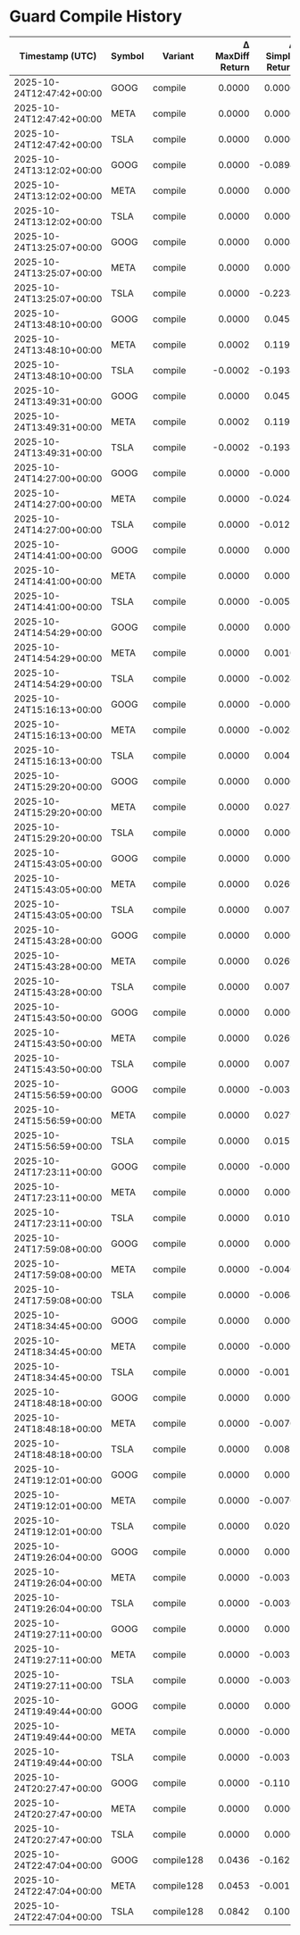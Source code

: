 # Guard Compile History

| Timestamp (UTC) | Symbol | Variant | Δ MaxDiff Return | Δ Simple Return | Δ MaxDiff Sharpe | Δ Val Loss |
| --- | --- | --- | ---: | ---: | ---: | ---: |
| 2025-10-24T12:47:42+00:00 | GOOG | compile | 0.0000 | 0.0000 | 0.0000 | 0.00000 |
| 2025-10-24T12:47:42+00:00 | META | compile | 0.0000 | 0.0000 | 0.0000 | 0.00000 |
| 2025-10-24T12:47:42+00:00 | TSLA | compile | 0.0000 | 0.0000 | 0.0000 | 0.00000 |
| 2025-10-24T13:12:02+00:00 | GOOG | compile | 0.0000 | -0.0894 | 0.0000 | 0.00000 |
| 2025-10-24T13:12:02+00:00 | META | compile | 0.0000 | 0.0000 | 0.0000 | 0.00000 |
| 2025-10-24T13:12:02+00:00 | TSLA | compile | 0.0000 | 0.0000 | 0.0000 | 0.00000 |
| 2025-10-24T13:25:07+00:00 | GOOG | compile | 0.0000 | 0.0008 | 0.0000 | 0.00000 |
| 2025-10-24T13:25:07+00:00 | META | compile | 0.0000 | 0.0000 | 0.0000 | 0.00000 |
| 2025-10-24T13:25:07+00:00 | TSLA | compile | 0.0000 | -0.2234 | 0.0000 | 0.00000 |
| 2025-10-24T13:48:10+00:00 | GOOG | compile | 0.0000 | 0.0453 | 0.0000 | 0.00000 |
| 2025-10-24T13:48:10+00:00 | META | compile | 0.0002 | 0.1191 | 0.1194 | -0.00001 |
| 2025-10-24T13:48:10+00:00 | TSLA | compile | -0.0002 | -0.1938 | -0.0679 | 0.00011 |
| 2025-10-24T13:49:31+00:00 | GOOG | compile | 0.0000 | 0.0453 | 0.0000 | 0.00000 |
| 2025-10-24T13:49:31+00:00 | META | compile | 0.0002 | 0.1191 | 0.1194 | -0.00001 |
| 2025-10-24T13:49:31+00:00 | TSLA | compile | -0.0002 | -0.1938 | -0.0679 | 0.00011 |
| 2025-10-24T14:27:00+00:00 | GOOG | compile | 0.0000 | -0.0002 | 0.0000 | 0.00000 |
| 2025-10-24T14:27:00+00:00 | META | compile | 0.0000 | -0.0244 | 0.0000 | 0.00000 |
| 2025-10-24T14:27:00+00:00 | TSLA | compile | 0.0000 | -0.0122 | 0.0000 | 0.00000 |
| 2025-10-24T14:41:00+00:00 | GOOG | compile | 0.0000 | 0.0001 | 0.0000 | 0.00000 |
| 2025-10-24T14:41:00+00:00 | META | compile | 0.0000 | 0.0003 | 0.0000 | 0.00000 |
| 2025-10-24T14:41:00+00:00 | TSLA | compile | 0.0000 | -0.0053 | 0.0000 | 0.00000 |
| 2025-10-24T14:54:29+00:00 | GOOG | compile | 0.0000 | 0.0000 | 0.0000 | 0.00000 |
| 2025-10-24T14:54:29+00:00 | META | compile | 0.0000 | 0.0010 | 0.0000 | 0.00000 |
| 2025-10-24T14:54:29+00:00 | TSLA | compile | 0.0000 | -0.0024 | 0.0000 | 0.00000 |
| 2025-10-24T15:16:13+00:00 | GOOG | compile | 0.0000 | -0.0000 | 0.0000 | 0.00000 |
| 2025-10-24T15:16:13+00:00 | META | compile | 0.0000 | -0.0028 | 0.0000 | 0.00000 |
| 2025-10-24T15:16:13+00:00 | TSLA | compile | 0.0000 | 0.0047 | 0.0000 | 0.00000 |
| 2025-10-24T15:29:20+00:00 | GOOG | compile | 0.0000 | 0.0000 | 0.0000 | 0.00000 |
| 2025-10-24T15:29:20+00:00 | META | compile | 0.0000 | 0.0278 | 0.0000 | 0.00000 |
| 2025-10-24T15:29:20+00:00 | TSLA | compile | 0.0000 | 0.0000 | 0.0000 | 0.00000 |
| 2025-10-24T15:43:05+00:00 | GOOG | compile | 0.0000 | 0.0000 | 0.0000 | 0.00000 |
| 2025-10-24T15:43:05+00:00 | META | compile | 0.0000 | 0.0269 | 0.0000 | 0.00000 |
| 2025-10-24T15:43:05+00:00 | TSLA | compile | 0.0000 | 0.0073 | 0.0000 | 0.00000 |
| 2025-10-24T15:43:28+00:00 | GOOG | compile | 0.0000 | 0.0000 | 0.0000 | 0.00000 |
| 2025-10-24T15:43:28+00:00 | META | compile | 0.0000 | 0.0269 | 0.0000 | 0.00000 |
| 2025-10-24T15:43:28+00:00 | TSLA | compile | 0.0000 | 0.0073 | 0.0000 | 0.00000 |
| 2025-10-24T15:43:50+00:00 | GOOG | compile | 0.0000 | 0.0000 | 0.0000 | 0.00000 |
| 2025-10-24T15:43:50+00:00 | META | compile | 0.0000 | 0.0269 | 0.0000 | 0.00000 |
| 2025-10-24T15:43:50+00:00 | TSLA | compile | 0.0000 | 0.0073 | 0.0000 | 0.00000 |
| 2025-10-24T15:56:59+00:00 | GOOG | compile | 0.0000 | -0.0035 | 0.0000 | 0.00000 |
| 2025-10-24T15:56:59+00:00 | META | compile | 0.0000 | 0.0279 | 0.0000 | 0.00000 |
| 2025-10-24T15:56:59+00:00 | TSLA | compile | 0.0000 | 0.0157 | 0.0000 | 0.00000 |
| 2025-10-24T17:23:11+00:00 | GOOG | compile | 0.0000 | -0.0001 | 0.0000 | 0.00000 |
| 2025-10-24T17:23:11+00:00 | META | compile | 0.0000 | 0.0000 | 0.0000 | 0.00000 |
| 2025-10-24T17:23:11+00:00 | TSLA | compile | 0.0000 | 0.0105 | 0.0000 | 0.00000 |
| 2025-10-24T17:59:08+00:00 | GOOG | compile | 0.0000 | 0.0000 | 0.0000 | 0.00000 |
| 2025-10-24T17:59:08+00:00 | META | compile | 0.0000 | -0.0040 | 0.0000 | 0.00000 |
| 2025-10-24T17:59:08+00:00 | TSLA | compile | 0.0000 | -0.0064 | 0.0000 | 0.00000 |
| 2025-10-24T18:34:45+00:00 | GOOG | compile | 0.0000 | 0.0000 | 0.0000 | 0.00000 |
| 2025-10-24T18:34:45+00:00 | META | compile | 0.0000 | -0.0000 | 0.0000 | 0.00000 |
| 2025-10-24T18:34:45+00:00 | TSLA | compile | 0.0000 | -0.0015 | 0.0000 | 0.00000 |
| 2025-10-24T18:48:18+00:00 | GOOG | compile | 0.0000 | 0.0000 | 0.0000 | 0.00000 |
| 2025-10-24T18:48:18+00:00 | META | compile | 0.0000 | -0.0070 | 0.0000 | 0.00000 |
| 2025-10-24T18:48:18+00:00 | TSLA | compile | 0.0000 | 0.0087 | 0.0000 | 0.00000 |
| 2025-10-24T19:12:01+00:00 | GOOG | compile | 0.0000 | 0.0001 | 0.0000 | 0.00000 |
| 2025-10-24T19:12:01+00:00 | META | compile | 0.0000 | -0.0076 | 0.0000 | 0.00000 |
| 2025-10-24T19:12:01+00:00 | TSLA | compile | 0.0000 | 0.0205 | 0.0000 | 0.00000 |
| 2025-10-24T19:26:04+00:00 | GOOG | compile | 0.0000 | 0.0001 | 0.0000 | 0.00000 |
| 2025-10-24T19:26:04+00:00 | META | compile | 0.0000 | -0.0032 | 0.0000 | 0.00000 |
| 2025-10-24T19:26:04+00:00 | TSLA | compile | 0.0000 | -0.0030 | 0.0000 | 0.00000 |
| 2025-10-24T19:27:11+00:00 | GOOG | compile | 0.0000 | 0.0001 | 0.0000 | 0.00000 |
| 2025-10-24T19:27:11+00:00 | META | compile | 0.0000 | -0.0032 | 0.0000 | 0.00000 |
| 2025-10-24T19:27:11+00:00 | TSLA | compile | 0.0000 | -0.0030 | 0.0000 | 0.00000 |
| 2025-10-24T19:49:44+00:00 | GOOG | compile | 0.0000 | 0.0000 | 0.0000 | 0.00000 |
| 2025-10-24T19:49:44+00:00 | META | compile | 0.0000 | -0.0005 | 0.0000 | 0.00000 |
| 2025-10-24T19:49:44+00:00 | TSLA | compile | 0.0000 | -0.0031 | 0.0000 | 0.00000 |
| 2025-10-24T20:27:47+00:00 | GOOG | compile | 0.0000 | -0.1105 | 0.0000 | 0.00000 |
| 2025-10-24T20:27:47+00:00 | META | compile | 0.0000 | 0.0000 | 0.0000 | 0.00000 |
| 2025-10-24T20:27:47+00:00 | TSLA | compile | 0.0000 | 0.0000 | 0.0000 | 0.00000 |
| 2025-10-24T22:47:04+00:00 | GOOG | compile128 | 0.0436 | -0.1622 | 22.6508 | 0.00071 |
| 2025-10-24T22:47:04+00:00 | META | compile128 | 0.0453 | -0.0015 | 27.9741 | 0.00024 |
| 2025-10-24T22:47:04+00:00 | TSLA | compile128 | 0.0842 | 0.1005 | 27.2751 | -0.00696 |
